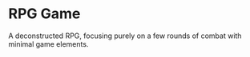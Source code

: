 # RPG Game 

A deconstructed RPG, focusing purely on a few rounds of combat with minimal game elements.
